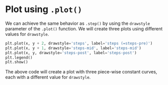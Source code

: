 # Plot using `.plot()`

We can achieve the same behavior as `.step()` by using the `drawstyle` parameter of the `.plot()` function. We will create three plots using different values for `drawstyle`.

```python
plt.plot(x, y + 2, drawstyle='steps', label='steps (=steps-pre)')
plt.plot(x, y + 1, drawstyle='steps-mid', label='steps-mid')
plt.plot(x, y, drawstyle='steps-post', label='steps-post')
plt.legend()
plt.show()
```

The above code will create a plot with three piece-wise constant curves, each with a different value for `drawstyle`.
